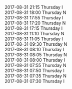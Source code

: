 2017-08-31 21:15 Thursday  I  
2017-08-31 18:00 Thursday  N  
2017-08-31 17:55 Thursday  I  
2017-08-31 17:20 Thursday  N  
2017-08-31 17:15 Thursday  I  
2017-08-31 11:10 Thursday  N  
2017-08-31 11:05 Thursday  I  
2017-08-31 09:30 Thursday  N  
2017-08-31 08:10 Thursday  I  
2017-08-31 08:05 Thursday  N  
2017-08-31 08:00 Thursday  I  
2017-08-31 07:55 Thursday  N  
2017-08-31 07:50 Thursday  I  
2017-08-31 07:35 Thursday  N  
2017-08-31 07:30 Thursday  I  
